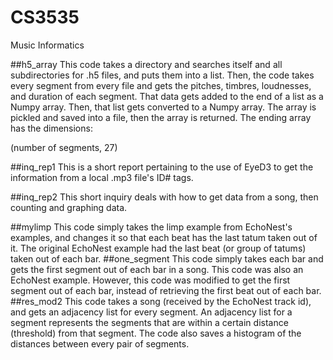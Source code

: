 # CS3535
Music Informatics

##h5_array
This code takes a directory and searches itself and all subdirectories for .h5 files, and puts them into a list.
Then, the code takes every segment from every file and gets the pitches, timbres, loudnesses, and duration of each segment.
That data gets added to the end of a list as a Numpy array.  Then, that list gets converted to a Numpy array.
The array is pickled and saved into a file, then the array is returned.  The ending array has the dimensions:

(number of segments, 27)

##inq_rep1
This is a short report pertaining to the use of EyeD3 to get the information from a local .mp3 file's ID# tags.

##inq_rep2
This short inquiry deals with how to get data from a song, then counting and graphing data.

##mylimp
This code simply takes the limp example from EchoNest's examples, and changes it so that
each beat has the last tatum taken out of it.  The original EchoNest example had the last
beat (or group of tatums) taken out of each bar.
##one_segment
This code simply takes each bar and gets the first segment out of each bar in a song. This
code was also an EchoNest example.  However, this code was modified to get the first segment
out of each bar, instead of retrieving the first beat out of each bar.
##res_mod2
This code takes a song (received by the EchoNest track id), and gets an adjacency list for every segment.
An adjacency list for a segment represents the segments that are within a certain distance (threshold) from 
that segment.  The code also saves a histogram of the distances between every pair of segments.

